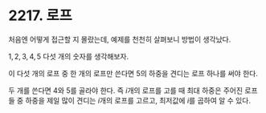 # 2217. 로프

처음엔 어떻게 접근할 지 몰랐는데, 예제를 천천히 살펴보니 방법이 생각났다.

$1, 2, 3, 4, 5$ 다섯 개의 숫자를 생각해보자.

이 다섯 개의 로프 중 한 개의 로프만 쓴다면 $5$의 하중을 견디는 로프 하나를 써야 한다.

두 개를 쓴다면 $4$와 $5$를 골라야 한다. 즉 $i$개의 로프를 고를 때 최대 하중은 주어진 로프들 중 하중을 제일 많이 견디는 $i$개의 로프를 고르고, 최저값에 $i$를 곱하여 알 수 있다.
